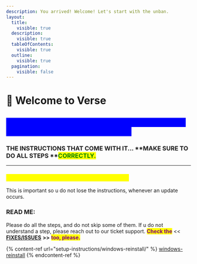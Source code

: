 ```yaml
---
description: You arrived! Welcome! Let's start with the unban.
layout:
  title:
    visible: true
  description:
    visible: true
  tableOfContents:
    visible: true
  outline:
    visible: true
  pagination:
    visible: false
---
```


# 👋 Welcome to Verse

## <mark style="color:blue;background-color:blue;">WHAT IS THE MOST IMPORTANT THING ABOUT USING A PERMANENT SPOOFER?</mark>

### **THE INSTRUCTIONS THAT COME WITH IT...**  **MAKE SURE TO DO ALL STEPS **<mark style="color:green;">**CORRECTLY.**</mark>

***

### <mark style="color:yellow;">SAVE THIS WEBSITE TO YOUR FAVORITES</mark>

This is important so u do not lose the instructions, whenever an update occurs.

### READ ME: <a href="#read-first" id="read-first"></a>

Please do all the steps, and do not skip some of them. If u do not understand a step, please reach out to our ticket support. <mark style="color:purple;">**Check the**</mark> << [**FIXES/ISSUES**](https://verse-solutions.gitbook.io/verseperm/fixes-issues/verse-pc-crashing) **>>** <mark style="color:purple;">**too, please.**</mark>

{% content-ref url="setup-instructions/windows-reinstall/" %}
[windows-reinstall](setup-instructions/windows-reinstall/)
{% endcontent-ref %}
